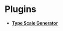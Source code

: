 # Plugins

- __[Type Scale Generator][1]__

[1]: https://github.com/p2kmgcl/figmiliano/tree/master/src/plugins/fonts
